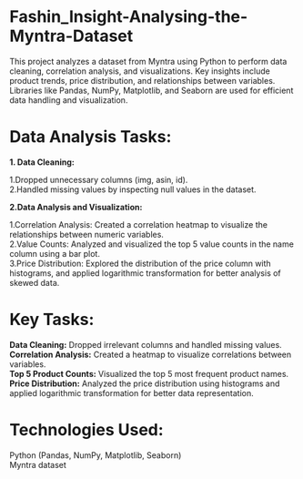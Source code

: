 # Fashin_Insight-Analysing-the-Myntra-Dataset
This project analyzes a dataset from Myntra using Python to perform data cleaning, correlation analysis, and visualizations. Key insights include product trends, price distribution, and relationships between variables. Libraries like Pandas, NumPy, Matplotlib, and Seaborn are used for efficient data handling and visualization.
# Data Analysis Tasks:
**1. Data Cleaning:**

1.Dropped unnecessary columns (img, asin, id).<br>
2.Handled missing values by inspecting null values in the dataset.<br>

**2.Data Analysis and Visualization:<br>** 

1.Correlation Analysis: Created a correlation heatmap to visualize the relationships between numeric variables.<br>
2.Value Counts: Analyzed and visualized the top 5 value counts in the name column using a bar plot.<br>
3.Price Distribution: Explored the distribution of the price column with histograms, and applied logarithmic transformation for better analysis of skewed data.<br>
# Key Tasks:
**Data Cleaning:** Dropped irrelevant columns and handled missing values.<br>
**Correlation Analysis:** Created a heatmap to visualize correlations between variables.<br>
**Top 5 Product Counts:** Visualized the top 5 most frequent product names.<br>
**Price Distribution:** Analyzed the price distribution using histograms and applied logarithmic transformation for better data representation.<br>
# Technologies Used:
Python (Pandas, NumPy, Matplotlib, Seaborn)<br>
Myntra dataset 
